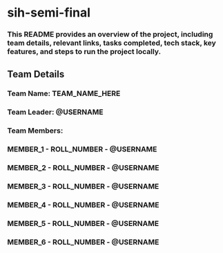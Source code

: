 # sih-semi-final

### This README provides an overview of the project, including team details, relevant links, tasks completed, tech stack, key features, and steps to run the project locally.

## Team Details

### Team Name: TEAM_NAME_HERE

### Team Leader: @USERNAME

### Team Members:

### MEMBER_1 - ROLL_NUMBER - @USERNAME
### MEMBER_2 - ROLL_NUMBER - @USERNAME
### MEMBER_3 - ROLL_NUMBER - @USERNAME
### MEMBER_4 - ROLL_NUMBER - @USERNAME
### MEMBER_5 - ROLL_NUMBER - @USERNAME
### MEMBER_6 - ROLL_NUMBER - @USERNAME
